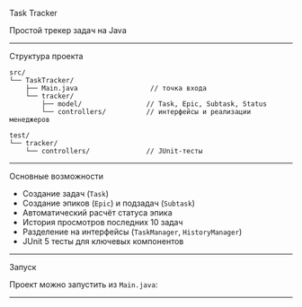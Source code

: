 Task Tracker

Простой трекер задач на Java 

---

 Структура проекта

```
src/
└── TaskTracker/
    ├── Main.java                  // точка входа
    └── tracker/
        ├── model/                // Task, Epic, Subtask, Status
        └── controllers/          // интерфейсы и реализации менеджеров

test/
└── tracker/
    └── controllers/              // JUnit-тесты
```

---
 Основные возможности

-  Создание задач (`Task`)
-  Создание эпиков (`Epic`) и подзадач (`Subtask`)
-  Автоматический расчёт статуса эпика
-  История просмотров последних 10 задач
-  Разделение на интерфейсы (`TaskManager`, `HistoryManager`)
-  JUnit 5 тесты для ключевых компонентов

---

 Запуск

Проект можно запустить из `Main.java`:


---



